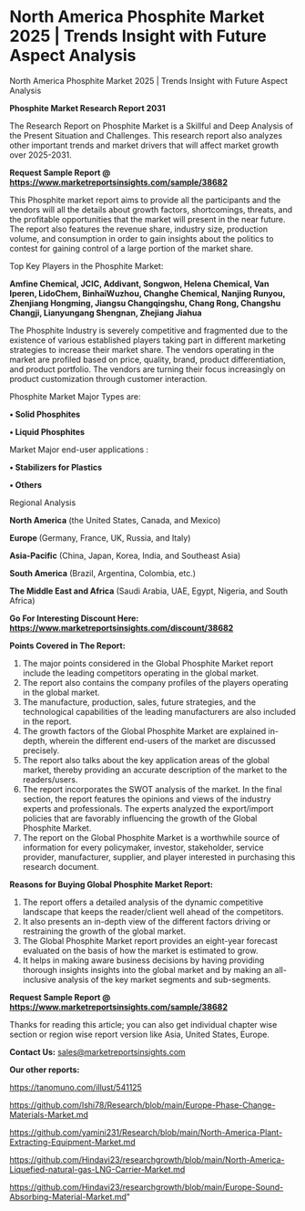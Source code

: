 # North America Phosphite Market 2025 | Trends Insight with Future Aspect Analysis
North America Phosphite Market 2025 | Trends Insight with Future Aspect Analysis

<strong>Phosphite Market Research Report 2031</strong>

The Research Report on Phosphite Market is a Skillful and Deep Analysis of the Present Situation and Challenges. This research report also analyzes other important trends and market drivers that will affect market growth over 2025-2031.

<strong>Request Sample Report @ <a href=https://www.marketreportsinsights.com/sample/38682>https://www.marketreportsinsights.com/sample/38682</a></strong>

This Phosphite market report aims to provide all the participants and the vendors will all the details about growth factors, shortcomings, threats, and the profitable opportunities that the market will present in the near future. The report also features the revenue share, industry size, production volume, and consumption in order to gain insights about the politics to contest for gaining control of a large portion of the market share.

Top Key Players in the Phosphite Market:

<strong>Amfine Chemical, JCIC, Addivant, Songwon, Helena Chemical, Van Iperen, LidoChem, BinhaiWuzhou, Changhe Chemical, Nanjing Runyou, Zhenjiang Hongming, Jiangsu Changqingshu, Chang Rong, Changshu Changji, Lianyungang Shengnan, Zhejiang Jiahua</strong>

The Phosphite Industry is severely competitive and fragmented due to the existence of various established players taking part in different marketing strategies to increase their market share. The vendors operating in the market are profiled based on price, quality, brand, product differentiation, and product portfolio. The vendors are turning their focus increasingly on product customization through customer interaction.

Phosphite Market Major Types are:

<strong>•  Solid Phosphites

•  Liquid Phosphites</strong>

Market Major end-user applications :

<strong>•  Stabilizers for Plastics

•  Others</strong>

Regional Analysis

</u><strong><b>North America</b></strong> (the United States, Canada, and Mexico)

<strong><b>Europe </b></strong>(Germany, France, UK, Russia, and Italy)

<strong><b>Asia-Pacific</b></strong> (China, Japan, Korea, India, and Southeast Asia)

<strong><b>South America</b></strong> (Brazil, Argentina, Colombia, etc.)

<strong><b>The Middle East and Africa</b></strong> (Saudi Arabia, UAE, Egypt, Nigeria, and South Africa)

<strong>Go For Interesting Discount Here: <a href=https://www.marketreportsinsights.com/discount/38682>https://www.marketreportsinsights.com/discount/38682</a></strong>

<strong>Points Covered in The Report:</strong>
<ol>
  <li>The major points considered in the Global Phosphite Market report include the leading competitors operating in the global market.</li>
  <li>The report also contains the company profiles of the players operating in the global market.</li>
  <li>The manufacture, production, sales, future strategies, and the technological capabilities of the leading manufacturers are also included in the report.</li>
  <li>The growth factors of the Global Phosphite Market are explained in-depth, wherein the different end-users of the market are discussed precisely.</li>
  <li>The report also talks about the key application areas of the global market, thereby providing an accurate description of the market to the readers/users.</li>
  <li>The report incorporates the SWOT analysis of the market. In the final section, the report features the opinions and views of the industry experts and professionals. The experts analyzed the export/import policies that are favorably influencing the growth of the Global Phosphite Market.</li>
  <li>The report on the Global Phosphite Market is a worthwhile source of information for every policymaker, investor, stakeholder, service provider, manufacturer, supplier, and player interested in purchasing this research document.</li>
</ol>
<strong>Reasons for Buying Global Phosphite Market Report:</strong>

<ol>
  <li>The report offers a detailed analysis of the dynamic competitive landscape that keeps the reader/client well ahead of the competitors.</li>
  <li>It also presents an in-depth view of the different factors driving or restraining the growth of the global market.</li>
  <li>The Global Phosphite Market report provides an eight-year forecast evaluated on the basis of how the market is estimated to grow.</li>
  <li>It helps in making aware business decisions by having providing thorough insights insights into the global market and by making an all-inclusive analysis of the key market segments and sub-segments.</li>
</ol>
<strong>Request Sample Report @ <a href=https://www.marketreportsinsights.com/sample/38682>https://www.marketreportsinsights.com/sample/38682</a></strong>


Thanks for reading this article; you can also get individual chapter wise section or region wise report version like Asia, United States, Europe.

<strong>Contact Us:</strong>
sales@marketreportsinsights.com

<strong>Our other reports:</strong>

<a href=https://tanomuno.com/illust/541125>https://tanomuno.com/illust/541125</a>

<a href=https://github.com/Ishi78/Research/blob/main/Europe-Phase-Change-Materials-Market.md>https://github.com/Ishi78/Research/blob/main/Europe-Phase-Change-Materials-Market.md</a>

<a href=https://github.com/yamini231/Research/blob/main/North-America-Plant-Extracting-Equipment-Market.md>https://github.com/yamini231/Research/blob/main/North-America-Plant-Extracting-Equipment-Market.md</a>

<a href=https://github.com/Hindavi23/researchgrowth/blob/main/North-America-Liquefied-natural-gas-LNG-Carrier-Market.md>https://github.com/Hindavi23/researchgrowth/blob/main/North-America-Liquefied-natural-gas-LNG-Carrier-Market.md</a>

<a href=https://github.com/Hindavi23/researchgrowth/blob/main/Europe-Sound-Absorbing-Material-Market.md>https://github.com/Hindavi23/researchgrowth/blob/main/Europe-Sound-Absorbing-Material-Market.md</a>"
